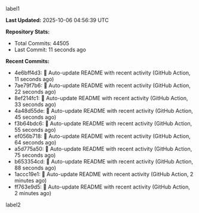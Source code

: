 
label1 
<!-- ACTIVITY_START -->
**Last Updated:** 2025-10-06 04:56:39 UTC

**Repository Stats:**
- Total Commits: 44505
- Last Commit: 11 seconds ago

**Recent Commits:**
- 4e6bff4d3: 🤖 Auto-update README with recent activity (GitHub Action, 11 seconds ago)
- 7ae79f7b6: 🤖 Auto-update README with recent activity (GitHub Action, 22 seconds ago)
- 8ef214fc1: 🤖 Auto-update README with recent activity (GitHub Action, 33 seconds ago)
- 4a48d55de: 🤖 Auto-update README with recent activity (GitHub Action, 45 seconds ago)
- f3b64bdc6: 🤖 Auto-update README with recent activity (GitHub Action, 55 seconds ago)
- ef056b718: 🤖 Auto-update README with recent activity (GitHub Action, 64 seconds ago)
- a5d775a50: 🤖 Auto-update README with recent activity (GitHub Action, 75 seconds ago)
- b653354cd: 🤖 Auto-update README with recent activity (GitHub Action, 88 seconds ago)
- 1accc19e1: 🤖 Auto-update README with recent activity (GitHub Action, 2 minutes ago)
- ff763e9d5: 🤖 Auto-update README with recent activity (GitHub Action, 2 minutes ago)
<!-- ACTIVITY_END -->

label2
